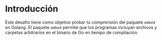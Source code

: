 # Introducción

Este desafío tiene como objetivo probar tu comprensión del paquete `embed` en Golang. El paquete `embed` permite que los programas incluyan archivos y carpetas arbitrarios en el binario de Go en tiempo de compilación.
